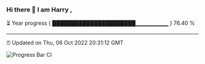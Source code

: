 ### Hi there 👋 I am Harry , 

⏳ Year progress { ██████████████████████▁▁▁▁▁▁▁▁ } 76.40 %

---

⏰ Updated on Thu, 06 Oct 2022 20:31:12 GMT

![Progress Bar CI](https://github.com/duykhang68/duykhang68/workflows/Progress%20Bar%20CI/badge.svg)
